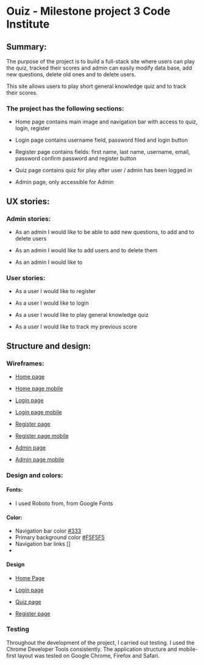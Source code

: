 # Ouiz -  Milestone project 3 Code Institute



## Summary:

The purpose of the project is to build a full-stack site where users can play the quiz, tracked their scores and admin can easily modify data base, add new questions, delete old ones and to delete users.

This site allows users to play short general knowledge quiz and to track their scores.

### The project has the following sections:  

- Home page contains main image and navigation bar with access to quiz, login, register

- Login page contains username field, password filed and login button

- Register page contains fields: first name, last name, username, email, password confirm password and register button

- Quiz page contains quiz for play after user / admin has been logged in

- Admin page, only accessible  for Admin


## UX stories:
 
 ### Admin stories:

 - As an admin I would like to be able to add new questions, to add and to delete users

 - As an admin I would like to add users and to delete them

 - As an admin I would like to
 
 ### User stories:

 - As a user I would like to register

 - As a user I would like to login

 - As a user I would like to play general knowledge quiz

 - As a user I would like to track my previous score

## Structure and design: 

### Wireframes:

- [Home page](https://github.com/mariodragun/Milestone-3-Code-Institute/blob/master/wireframes/Home%20page%20wireframe.JPG)

- [Home page mobile](https://github.com/mariodragun/Milestone-3-Code-Institute/blob/master/wireframes/home%20page%20wireframe%20mobile.JPG)

- [Login page](https://github.com/mariodragun/Milestone-3-Code-Institute/blob/master/wireframes/login%20page%20wireframe.JPG)

- [Login page mobile](https://github.com/mariodragun/Milestone-3-Code-Institute/blob/master/wireframes/login%20page%20wireframe%20mobile.JPG)

- [Register page](https://github.com/mariodragun/Milestone-3-Code-Institute/blob/master/wireframes/register%20page%20wireframe.JPG)

- [Register page mobile](https://github.com/mariodragun/Milestone-3-Code-Institute/blob/master/wireframes/register%20page%20wireframe%20mobile.JPG)

- [Admin page](https://github.com/mariodragun/Milestone-3-Code-Institute/blob/master/wireframes/admin%20page%20wireframe.JPG)

- [Admin page mobile](https://github.com/mariodragun/Milestone-3-Code-Institute/blob/master/wireframes/admin%20page%20mobile%20wireframe.JPG)

### Design and colors:

#### Fonts:

- I used Roboto from, from Google Fonts

#### Color:

 - Navigation bar color [#333](https://htmlcolors.com/hex/333)
 - Primary background color [#F5F5F5](https://www.color-hex.com/color/f5f5f5)
 - Navigation bar links []
 - 

#### Design

- [Home Page](https://github.com/mariodragun/Milestone-3-Code-Institute/blob/master/images/test%20images/home_page_image.JPG)

- [Login page](https://github.com/mariodragun/Milestone-3-Code-Institute/blob/master/images/test%20images/login_page_image.JPG)

- [Quiz page](https://github.com/mariodragun/Milestone-3-Code-Institute/blob/master/images/test%20images/quiz_page_image.JPG)

- [Register page](https://github.com/mariodragun/Milestone-3-Code-Institute/blob/master/images/test%20images/register_page_image.JPG)


### Testing

Throughout the development of the project, I carried out testing. I used the Chrome Developer Tools consistently.
The application structure and mobile-first layout was tested on Google Chrome, Firefox and Safari.